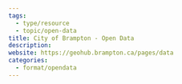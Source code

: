 ```yaml
---
tags:
  - type/resource
  - topic/open-data
title: City of Brampton - Open Data
description: 
website: https://geohub.brampton.ca/pages/data
categories:
  - format/opendata
---
```

